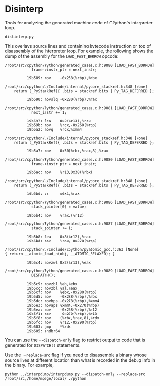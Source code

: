 # Disinterp

Tools for analyzing the generated machine code of CPython's interpreter loop.

`distinterp.py`

This overlays source lines and containing bytecode instruction on top of disassembly
of the interpreter loop. For example, the following shows the dump of the assembly for
the `LOAD_FAST_BORROW` opcode:

```
/root/src/cpython/Python/generated_cases.c.h:9080 [LOAD_FAST_BORROW]
            frame->instr_ptr = next_instr;

          19b589: mov    -0x258(%rbp),%rbx

/root/src/cpython/./Include/internal/pycore_stackref.h:348 [None]
    return (_PyStackRef){ .bits = stackref.bits | Py_TAG_DEFERRED };

          19b590: movslq -0x280(%rbp),%rax

/root/src/cpython/Python/generated_cases.c.h:9081 [LOAD_FAST_BORROW]
            next_instr += 1;

          19b597: lea    0x2(%r13),%rcx
          19b59b: mov    %rcx,-0x260(%rbp)
          19b5a2: movq   %rcx,%xmm4

/root/src/cpython/./Include/internal/pycore_stackref.h:348 [None]
    return (_PyStackRef){ .bits = stackref.bits | Py_TAG_DEFERRED };

          19b5a7: mov    0x50(%rbx,%rax,8),%rax

/root/src/cpython/Python/generated_cases.c.h:9080 [LOAD_FAST_BORROW]
            frame->instr_ptr = next_instr;

          19b5ac: mov    %r13,0x38(%rbx)

/root/src/cpython/./Include/internal/pycore_stackref.h:348 [None]
    return (_PyStackRef){ .bits = stackref.bits | Py_TAG_DEFERRED };

          19b5b0: or     $0x1,%rax

/root/src/cpython/Python/generated_cases.c.h:9086 [LOAD_FAST_BORROW]
            stack_pointer[0] = value;

          19b5b4: mov    %rax,(%r12)

/root/src/cpython/Python/generated_cases.c.h:9087 [LOAD_FAST_BORROW]
            stack_pointer += 1;

          19b5b8: lea    0x8(%r12),%rax
          19b5bd: mov    %rax,-0x278(%rbp)

/root/src/cpython/./Include/cpython/pyatomic_gcc.h:363 [None]
{ return __atomic_load_n(obj, __ATOMIC_RELAXED); }

          19b5c4: movzwl 0x2(%r13),%eax

/root/src/cpython/Python/generated_cases.c.h:9089 [LOAD_FAST_BORROW]
            DISPATCH();

          19b5c9: movzbl %ah,%ebx
          19b5cc: movzbl %al,%eax
          19b5cf: mov    %ebx,-0x280(%rbp)
          19b5d5: mov    -0x288(%rbp),%rbx
          19b5dc: movhps -0x278(%rbp),%xmm4
          19b5e3: movaps %xmm4,-0x270(%rbp)
          19b5ea: mov    -0x268(%rbp),%r12
          19b5f1: mov    -0x270(%rbp),%r13
          19b5f8: mov    (%rbx,%rax,8),%rdx
          19b5fc: mov    %r12,-0x290(%rbp)
          19b603: jmp    *%rdx
          19b605: endbr64
```

You can use the `--dispatch-only` flag to restrict output to code that is generated
for `DISPATCH()` statements.

Use the `--replace-src` flag if you need to disassemble a binary whose source lives at different
location than what is recorded in the debug info in the binary. For example,

```
python ../interpdump/interpdump.py --dispatch-only --replace-src /root/src,/home/mpage/local/ ./python
```
